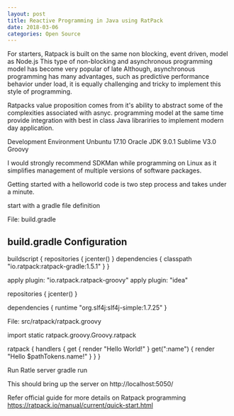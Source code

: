 ```yaml
---
layout: post
title: Reactive Programming in Java using RatPack
date: 2018-03-06
categories: Open Source
---
```


For starters, Ratpack is built on the same non blocking, event driven, model as Node.js
This type of non-blocking and asynchronous programming model has become very popular of late
Although, asynchronous programming has many advantages, such as predictive performance behavior under load, it is equally challenging and tricky to implement this style of programming.

<div class="divider"></div>

Ratpacks value proposition comes from it's ability to abstract some of the complexities associated with asnyc. programming model at the same time provide integration with best in class Java librariries to implement modern day application.

Development Environment
Unbuntu 17.10
Oracle JDK 9.0.1
Sublime V3.0
Groovy

I would strongly recommend SDKMan while programming on Linux as it simplifies management of multiple versions of software packages. 

Getting started with a helloworld code is two step process and takes under a minute.

start with a gradle file definition

File: build.gradle

## build.gradle Configuration
buildscript {
  repositories {
    jcenter()
  }
  dependencies {
    classpath "io.ratpack:ratpack-gradle:1.5.1"
  }
}

apply plugin: "io.ratpack.ratpack-groovy"
apply plugin: "idea"

repositories {
  jcenter()
}

dependencies {
  runtime "org.slf4j:slf4j-simple:1.7.25"
}

File: src/ratpack/ratpack.groovy

import static ratpack.groovy.Groovy.ratpack

ratpack {
    handlers {
        get {
            render "Hello World!"
        }
        get(":name") {
            render "Hello $pathTokens.name!"
        }
    }
}

Run Ratle server
gradle run


This should bring up the server on http://localhost:5050/

Refer official guide for more details on Ratpack programming
https://ratpack.io/manual/current/quick-start.html